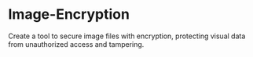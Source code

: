 # Image-Encryption
Create a tool to secure image files
with encryption, protecting visual data
from unauthorized access and
tampering.
